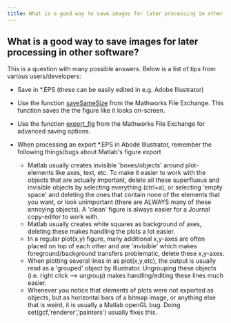 ```yaml
---
title: What is a good way to save images for later processing in other software?
---
```


## What is a good way to save images for later processing in other software?

This is a question with many possible answers. Below is a list of tips from various users/developers:

*  Save in *.EPS (these can be easily edited in e.g. Adobe Illustrator)

*  Use the function [saveSameSize](http://www.mathworks.com/matlabcentral/fileexchange/17868-savesamesize) from the Mathworks File Exchange. This function saves the the figure like it looks on-screen.

*  Use the function [export_fig](http://www.mathworks.com/matlabcentral/fileexchange/23629-exportfig) from the Mathworks File Exchange for advanced saving options.

*  When processing an export *.EPS in Abode Illustrator, remember the following things/bugs about Matlab's figure export
      - Matlab usually creates invisible 'boxes/objects' around plot-elements like axes, text, etc. To make it easier to work with the objects that are actually important, delete all these superfluous and invisible objects by selecting everything (ctrl+a), or selecting 'empty space' and deleting the ones that contain none of the elements that you want, or look unimportant (there are ALWAYS many of these annoying objects). A 'clean' figure is always easier for a Journal copy-editor to work with.
      - Matlab usually creates white squares as background of axes, deleting these makes handling the plots a lot easier.
      - In a regular plot(x,y) figure, many additional x,y-axes are often placed on top of each other and are 'invisible' which makes foreground/background transfers problematic, delete these x,y-axes.
      - When plotting several lines in as plot(x,y,etc), the output is usually read as a 'grouped' object by Illustrator. Ungrouping these objects (i.e. right click --> ungroup) makes handling/editing these lines much easier.
      - Whenever you notice that elements of plots were not exported as objects, but as horizontal bars of a bitmap image, or anything else that is weird, it is usually a Matlab openGL bug. Doing set(gcf,'renderer','painters') usually fixes this. 

